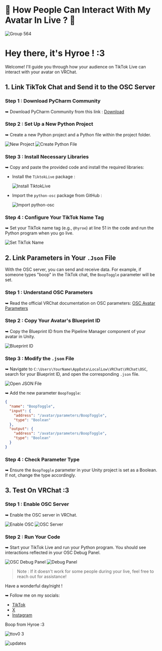 # 🔴 How People Can Interact With My Avatar In Live ? 👥

![Group 564](https://github.com/HyroeVRC/TiktokToOSC/assets/170990155/fc085160-6bb6-41eb-a3e1-0c737d851392)

# Hey there, it's Hyroe ! :3

Welcome! I'll guide you through how your audience on TikTok Live can interact with your avatar on VRChat.

## 1. Link TikTok Chat and Send it to the OSC Server

### Step 1 : Download PyCharm Community

➥ Download PyCharm Community from this link : [Download](https://www.jetbrains.com/pycharm/download/download-thanks.html?platform=windows&code=PCC)

### Step 2 : Set Up a New Python Project

➥ Create a new Python project and a Python file within the project folder.

![New Project](https://github.com/HyroeVRC/TiktokToOSC/assets/170990155/983f4efb-e8aa-4b4a-a22f-8c6d1c4c356b)
![Create Python File](https://github.com/HyroeVRC/TiktokToOSC/assets/170990155/e8fccf90-bea9-4789-bfa1-5dd68f568ac3)

### Step 3 : Install Necessary Libraries

➥ Copy and paste the provided code and install the required libraries:

- Install the `TiktokLive` package :

  ![Install TiktokLive](https://github.com/HyroeVRC/TiktokToOSC/assets/170990155/4597f5a0-6f6a-447b-8261-60fee8fabf33)

- Import the `python-osc` package from GitHub :

  ![Import python-osc](https://github.com/HyroeVRC/TiktokToOSC/assets/170990155/c7d4fa9b-0182-4f69-a528-291f2a9bcf48)

### Step 4 : Configure Your TikTok Name Tag

➥ Set your TikTok name tag (e.g., `@hyroe`) at line 51 in the code and run the Python program when you go live.

![Set TikTok Name](https://github.com/HyroeVRC/TiktokToOSC/assets/170990155/100a0e86-8733-46ae-927f-052b550b4581)

## 2. Link Parameters in Your `.Json` File

With the OSC server, you can send and receive data. For example, if someone types "boop" in the TikTok chat, the `BoopToggle` parameter will be set.

### Step 1 : Understand OSC Parameters

➥ Read the official VRChat documentation on OSC parameters: [OSC Avatar Parameters](https://docs.vrchat.com/docs/osc-avatar-parameters)

### Step 2 : Copy Your Avatar's Blueprint ID

➥ Copy the Blueprint ID from the Pipeline Manager component of your avatar in Unity.

![Blueprint ID](https://github.com/HyroeVRC/TiktokToOSC/assets/170990155/24a76fe5-8c09-4d54-9ab6-4e35a7a5a23b)

### Step 3 : Modify the `.json` File

➥ Navigate to `C:\Users\YourName\AppData\LocalLow\VRChat\VRChat\OSC`, search for your Blueprint ID, and open the corresponding `.json` file.

![Open JSON File](https://github.com/HyroeVRC/TiktokToOSC/assets/170990155/aeea7185-e6a8-48ce-b9f0-ce510e7440cb)

➥ Add the new parameter `BoopToggle`:

```json
{
  "name": "BoopToggle",
  "input": {
    "address": "/avatar/parameters/BoopToggle",
    "type": "Boolean"
  },
  "output": {
    "address": "/avatar/parameters/BoopToggle",
    "type": "Boolean"
  }
}
```

### Step 4 : Check Parameter Type

➥ Ensure the `BoopToggle` parameter in your Unity project is set as a Boolean. If not, change the type accordingly.

## 3. Test On VRChat :3

### Step 1 : Enable OSC Server

➥ Enable the OSC server in VRChat.

![Enable OSC](https://github.com/HyroeVRC/TiktokToOSC/assets/170990155/3411ea1b-76cd-4bc1-b9fe-a91c14ae7df7)
![OSC Server](https://github.com/HyroeVRC/TiktokToOSC/assets/170990155/78359d0e-7062-4bb9-b16a-b3816f448580)

### Step 2 : Run Your Code

➥ Start your TikTok Live and run your Python program. You should see interactions reflected in your OSC Debug Panel.

![OSC Debug Panel](https://github.com/HyroeVRC/TiktokToOSC/assets/170990155/5b4cf95a-1ff3-4b30-a78a-72b157a58a08)
![Debug Panel](https://github.com/HyroeVRC/TiktokToOSC/assets/170990155/9524090b-ffe9-4c01-90c9-57908f367a52)

> Note : If it doesn't work for some people during your live, feel free to reach out for assistance!

Have a wonderful day/night !

➥ Follow me on my socials:

- [TikTok](https://www.tiktok.com/@hyroe)
- [X](https://x.com/_Hyroe_)
- [Instagram](https://www.instagram.com/hyroevr/)

Boop from Hyroe :3


![ttov0 3](https://github.com/user-attachments/assets/3340da5c-93dd-42c7-b6ac-850850c0fb34)

![updates](https://github.com/user-attachments/assets/ecb1128f-a351-4c3e-bae2-970597da4cf8)

